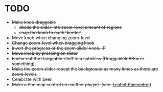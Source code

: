 TODO
====
 - <del>Make knob draggable</del>
     - <del>divide the slider into zoom-level amount of regions</del>
     - <del>snap the knob to each 'border'</del>
 - <del>Move knob when changing zoom-level</del>
 - <del>Change zoom-level when dragging knob</del>
 - <del>Invert the progress of the zoom slider knob. :P</del>
 - <del>Move knob by pressing on slider</del>
 - <del>Factor out the Draggable-stuff to a subclass (DraggableInBBox or something).</del>
 - <del>Make the zoom slider repeat the background as many times as there are zoom-levels</del>
 - Celebrate with beer.
 - <del>Make a Pan map control (in another plugin). (see: [Leaflet.Pancontrol][1])</del>

[1]: https://github.com/kartena/Leaflet.Pancontrol
